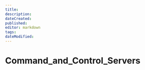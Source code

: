 ```yaml
---
title: 
description: 
dateCreated: 
published: 
editor: markdown
tags: 
dateModified: 
---
```

# Command_and_Control_Servers

